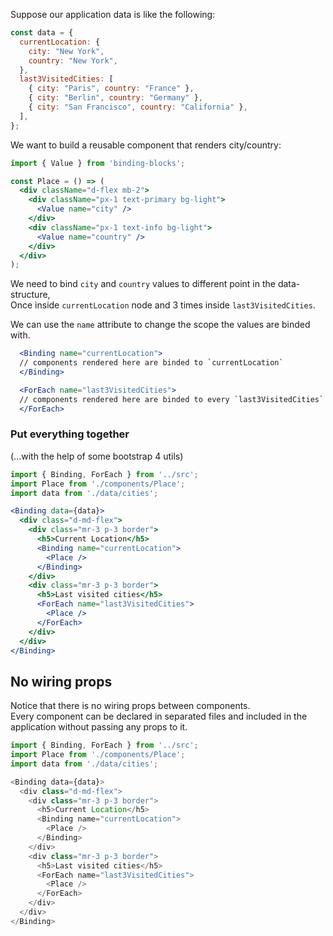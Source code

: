 Suppose our application data is like the following:

```js static
const data = {
  currentLocation: {
    city: "New York",
    country: "New York",
  },
  last3VisitedCities: [
    { city: "Paris", country: "France" },
    { city: "Berlin", country: "Germany" },
    { city: "San Francisco", country: "California" },
  ],
};
```
We want to build a reusable component that renders city/country:

```jsx static
import { Value } from 'binding-blocks';

const Place = () => (
  <div className="d-flex mb-2">
    <div className="px-1 text-primary bg-light">
      <Value name="city" />
    </div>
    <div className="px-1 text-info bg-light">
      <Value name="country" />
    </div>
  </div>
);
```

We need to bind `city` and `country` values to different point in the data-structure,<br />
Once inside `currentLocation` node and 3 times inside `last3VisitedCities`.<br />

We can use the `name` attribute to change the scope the values are binded with.

```jsx static
  <Binding name="currentLocation">
  // components rendered here are binded to `currentLocation`
  </Binding>
```

```jsx static
  <ForEach name="last3VisitedCities">
  // components rendered here are binded to every `last3VisitedCities`
  </ForEach>
```

### Put everything together
(...with the help of some bootstrap 4 utils)

```jsx static
import { Binding, ForEach } from '../src';
import Place from './components/Place';
import data from './data/cities';

<Binding data={data}>
  <div class="d-md-flex">
    <div class="mr-3 p-3 border">
      <h5>Current Location</h5>
      <Binding name="currentLocation">
        <Place />
      </Binding>
    </div>
    <div class="mr-3 p-3 border">
      <h5>Last visited cities</h5>
      <ForEach name="last3VisitedCities">
        <Place />
      </ForEach>
    </div>
  </div>
</Binding>
```

## No wiring props

Notice that there is no wiring props between components.<br />
Every component can be declared in separated files and included in the application without passing any props to it.

```js noeditor
import { Binding, ForEach } from '../src';
import Place from './components/Place';
import data from './data/cities';

<Binding data={data}>
  <div class="d-md-flex">
    <div class="mr-3 p-3 border">
      <h5>Current Location</h5>
      <Binding name="currentLocation">
        <Place />
      </Binding>
    </div>
    <div class="mr-3 p-3 border">
      <h5>Last visited cities</h5>
      <ForEach name="last3VisitedCities">
        <Place />
      </ForEach>
    </div>
  </div>
</Binding>
```
